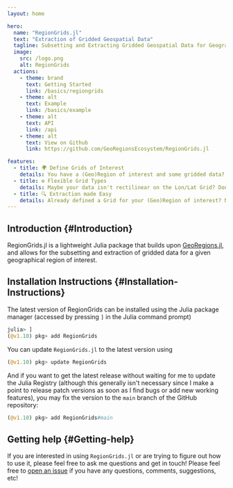 ```yaml
---
layout: home

hero:
  name: "RegionGrids.jl"
  text: "Extraction of Gridded Geospatial Data"
  tagline: Subsetting and Extracting Gridded Geospatial Data for Geographic Regions of Interest.
  image:
    src: /logo.png
    alt: RegionGrids
  actions:
    - theme: brand
      text: Getting Started
      link: /basics/regiongrids
    - theme: alt
      text: Example
      link: /basics/example
    - theme: alt
      text: API
      link: /api
    - theme: alt
      text: View on Github
      link: https://github.com/GeoRegionsEcosystem/RegionGrids.jl

features:
  - title: 🌍 Define Grids of Interest
    details: You have a (Geo)Region of interest and some gridded data? Let's define a Grid for it.
  - title: ⚙️ Flexible Grid Types
    details: Maybe your data isn't rectilinear on the Lon/Lat Grid? Don't worry, we've got you covered.
  - title: 🔍 Extraction made Easy
    details: Already defined a Grid for your (Geo)Region of interest? Now let's Extract Some Data!
---
```



## Introduction {#Introduction}

RegionGrids.jl is a lightweight Julia package that builds upon [GeoRegions.jl](https://github.com/GeoRegionsEcosystem/GeoRegions.jl), and allows for the subsetting and extraction of gridded data for a given geographical region of interest.

## Installation Instructions {#Installation-Instructions}

The latest version of RegionGrids can be installed using the Julia package manager (accessed by pressing `]` in the Julia command prompt)

```julia
julia> ]
(@v1.10) pkg> add RegionGrids
```


You can update `RegionGrids.jl` to the latest version using

```julia
(@v1.10) pkg> update RegionGrids
```


And if you want to get the latest release without waiting for me to update the Julia Registry (although this generally isn&#39;t necessary since I make a point to release patch versions as soon as I find bugs or add new working features), you may fix the version to the `main` branch of the GitHub repository:

```julia
(@v1.10) pkg> add RegionGrids#main
```


## Getting help {#Getting-help}

If you are interested in using `RegionGrids.jl` or are trying to figure out how to use it, please feel free to ask me questions and get in touch!  Please feel free to [open an issue](https://github.com/GeoRegionsEcosystem/RegionGrids.jl/issues/new) if you have any questions, comments, suggestions, etc!
